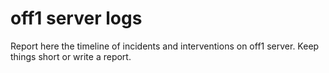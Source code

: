 # off1 server logs

Report here the timeline of incidents and interventions on off1 server.
Keep things short or write a report.

